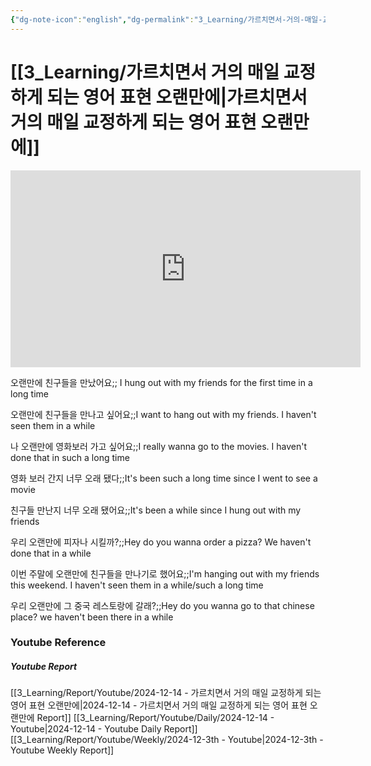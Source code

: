 ```yaml
---
{"dg-note-icon":"english","dg-permalink":"3_Learning/가르치면서-거의-매일-교정하게-되는-영어-표현-오랜만에","created-date":"2024-12-14 10:44:24 am","date":"2024-12-14","type":"youtube","tags":["youtube","english","flashcards"],"aliases":null,"youtuber":"빨모쌤","channelName":"라이브 아카데미","link":"https://www.youtube.com/watch?v=bLisIZGm-Vc","img":"https://img.youtube.com/vi/bLisIZGm-Vc/0.jpg","dg-publish":true,"permalink":"/3_Learning/가르치면서-거의-매일-교정하게-되는-영어-표현-오랜만에/","dgPassFrontmatter":true,"noteIcon":"english"}
---
```


# [[3_Learning/가르치면서 거의 매일 교정하게 되는 영어 표현 오랜만에\|가르치면서 거의 매일 교정하게 되는 영어 표현 오랜만에]]


<div class="container-root"><span></span></div><div><div class="container-root"><iframe width="560" height="315" src="https://www.youtube.com/embed/bLisIZGm-Vc" title="YouTube video player" frameborder="0" allow="accelerometer; autoplay; clipboard-write; encrypted-media; gyroscope; picture-in-picture; web-share" allowfullscreen=""></iframe></div></div>

오랜만에 친구들을 만났어요;; I hung out with my friends for the first time in a long time
<!--SR:!2025-01-14,5,230-->
오랜만에 친구들을 만나고 싶어요;;I want to hang out with my friends. I haven't seen them in a while
<!--SR:!2024-12-17,3,250-->
나 오랜만에 영화보러 가고 싶어요;;I really wanna go to the movies. I haven't done that in such a long time
<!--SR:!2025-01-22,8,250-->
영화 보러 간지 너무 오래 됐다;;It's been such a long time since I went to see a movie
<!--SR:!2025-01-13,11,270-->
친구들 만난지 너무 오래 됐어요;;It's been a while since I hung out with my friends
<!--SR:!2025-01-16,2,230-->

우리 오랜만에 피자나 시킬까?;;Hey do you wanna order a pizza? We haven't done that in a while
<!--SR:!2025-01-20,11,270-->
이번 주말에 오랜만에 친구들을 만나기로 했어요;;I'm hanging out with my friends this weekend. I haven't seen them in a while/such a long time
<!--SR:!2025-01-19,10,270-->

우리 오랜만에 그 중국 레스토랑에 갈래?;;Hey do you wanna go to that chinese place? we haven't been there in a while
<!--SR:!2025-01-05,2,250-->











### Youtube Reference
##### Youtube Report
[[3_Learning/Report/Youtube/2024-12-14 - 가르치면서 거의 매일 교정하게 되는 영어 표현 오랜만에\|2024-12-14 - 가르치면서 거의 매일 교정하게 되는 영어 표현 오랜만에 Report]]
[[3_Learning/Report/Youtube/Daily/2024-12-14 - Youtube\|2024-12-14 - Youtube Daily Report]]
[[3_Learning/Report/Youtube/Weekly/2024-12-3th - Youtube\|2024-12-3th - Youtube Weekly Report]]

